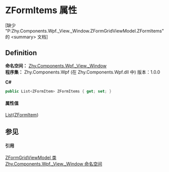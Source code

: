 # ZFormItems 属性


\[缺少 "P:Zhy.Components.Wpf._View._Window.ZFormGridViewModel.ZFormItems" 的 &lt;summary&gt; 文档\]



## Definition
**命名空间：** <a href="N_Zhy_Components_Wpf__View__Window.md">Zhy.Components.Wpf._View._Window</a>  
**程序集：** Zhy.Components.Wpf (在 Zhy.Components.Wpf.dll 中) 版本：1.0.0

**C#**
``` C#
public List<ZFormItem> ZFormItems { get; set; }
```



#### 属性值
<a href="https://learn.microsoft.com/dotnet/api/system.collections.generic.list-1" target="_blank" rel="noopener noreferrer">List</a>(<a href="T_Zhy_Components_Wpf__Model_ZFormItem.md">ZFormItem</a>)

## 参见


#### 引用
<a href="T_Zhy_Components_Wpf__View__Window_ZFormGridViewModel.md">ZFormGridViewModel 类</a>  
<a href="N_Zhy_Components_Wpf__View__Window.md">Zhy.Components.Wpf._View._Window 命名空间</a>  
